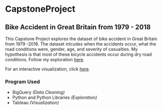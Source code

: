 # CapstoneProject
## Bike Accident in Great Britain from 1979 - 2018

This Capstone Project explores the dataset of bike accident in Great Britain from 1979 -2018. 
The dataset inlcudes when the accidents occur, what the road conditions were, gender, age, and severity of casualties.
My hypothesis is that most of these bicycle accidents occur during dry road conditions. Follow my exploration [here](https://github.com/riconoll/CapstoneProject/blob/main/JonJonCapstoneProject.ipynb).

For an interactive visualization, click [here](https://public.tableau.com/app/profile/jon.jon.rico.noll/viz/capstoneProject_16390231004630/BicycleAccident).

### Program Used
  - BigQuery <i>(Data Cleaning)</i>
  - Python and Python Libraries <i>(Exploration)</i>
  - Tableau <i>(Visualization)</i>
